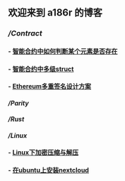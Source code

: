 ## 欢迎来到 a186r 的博客

### ***/Contract*** ###
#### - [智能合约中如何判断某个元素是否存在](https://github.com/a186r/3db64kss/blob/master/contract/array-contains-element.md) ####
#### - [智能合约中多级struct](https://github.com/a186r/3db64kss/blob/master/contract/struct.md) ####
#### - [Ethereum多重签名设计方案](https://github.com/a186r/3db64kss/blob/master/contract/toward-an-ethereum-multisig-standard.md) ####

#### ***/Parity*** ####

#### ***/Rust*** ####

#### ***/Linux*** ####
#### - [Linux下加密压缩与解压](https://github.com/a186r/3db64kss/blob/master/linux/linux-encryption-compression.md) ####
#### - [在ubuntu上安装nextcloud](https://github.com/a186r/3db64kss/blob/master/linux/ubuntu-nextcloud.md) ####